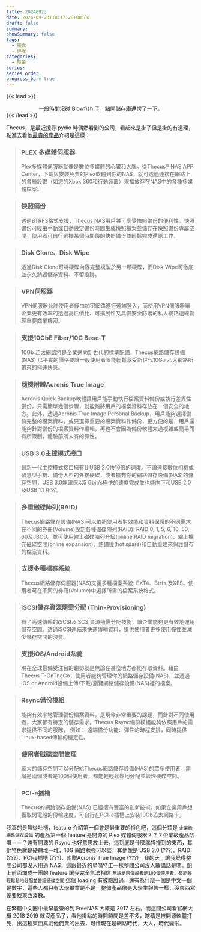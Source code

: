 ```yaml
---
title: 20240923
date: 2024-09-23T18:17:28+08:00
draft: false
summary: 
showSummary: false
tags: 
  - 廢文
  - 碎唸
categories:
  - 隨筆
series:
series_order: 
progress_bar: true
---
```


{{< lead >}}
<center> 一段時間沒碰 Blowfish 了，點開儲存庫還愣了一下。 </center>
{{< /lead >}}

Thecus，是最近搜尋 pydio 時偶然看到的公司，看起來是掛了但是掛的有道理，點進去看他[最貴的產品](https://www.thecus.com/product?cat=linux_nas&cat_type=largeBusinessRackmount&PROD_ID=127&language_num=5)介紹是這樣：

> <h3>PLEX 多媒體伺服器</h3>
> Plex多媒體伺服器就像是數位多媒體的心臟和大腦。從Thecus® NAS APP Center，下載與安裝免費的Plex軟體到你的NAS。就可透過連接在網路上的各種設備（如您的Xbox 360和行動裝置）來播放存在NAS中的各種多媒體檔案。

> <h3>快照備份</h3>
> 透過BTRFS格式支援，Thecus NAS用戶將可享受快照備份的便利性。快照備份可經由手動或自動設定備份時間生成快照檔案並儲存在快照備份專屬空間，使用者可自行選擇某個時間段的快照備份並輕鬆完成還原工作。

> <h3>Disk Clone、Disk Wipe</h3>
> 透過Disk Clone可將硬碟內容完整複製於另一顆硬碟，而Disk Wipe可徹底並永久銷毀儲存資料、不留痕跡。

> <h3>VPN伺服器</h3>
> VPN伺服器允許使用者經由加密網路進行遠端登入，而使用VPN伺服器讓企業更有效率的透過高性價比、可擴展性又具備安全防護的私人網路連線管理重要商業機密。

> <h3>支援10GbE Fiber/10G Base-T</h3>  
> 10Gb 乙太網路將是企業邁向新世代的標準配備，Thecus網路儲存設備(NAS) 以平實的價格要讓一般使用者皆能輕鬆享受新世代10Gb 乙太網路所帶來的極速快感。

> <h3>隨機附贈Acronis True Image</h3>  
> Acronis Quick Backup軟體讓用戶能手動執行檔案資料備份或執行差異性備份，只需簡單幾個步驟，就能夠將用戶的檔案資料存放在一個安全的地方。此外，透過Acronis True Image Personal Backup，用戶能夠選擇備份完整的檔案資料，或只選擇重要的檔案資料作備份，更方便的是，用戶還能夠針對備份的檔案資料作編輯，再也不會因為備份軟體太過複雜或簡易而有所限制，體驗前所未有的彈性。

> <h3>USB 3.0主控模式接口</h3>  
> 最新一代主控模式接口擁有比USB 2.0快10倍的速度。不論連接數位相機或智慧型手機、備份大型的外接硬碟，或者擴充你的網路儲存設備(NAS)的儲存空間，USB 3.0能確保以5 Gbit/s極快的速度完成並也能向下和USB 2.0及USB 1.1 相容。

> <h3>多重磁碟陣列(RAID)</h3>  
> Thecus網路儲存設備(NAS)可以依照使用者對效能和資料保護的不同需求在不同的券冊(Volume)設定各種磁碟陣列(RAID): RAID 0, 1, 5, 6, 10, 50, 60及JBOD。並可使用線上磁碟陣列升級(online RAID migration)、線上擴充磁碟空間(online expansion)、熱備援(hot spare)和自動重建來保護儲存的檔案資料。

> <h3>支援多種檔案系統</h3>  
> Thecus網路儲存伺服器(NAS)支援多種檔案系統: EXT4、Btrfs 及XFS。使用者可在不同的券冊(Volume)中選擇所需的檔案系統格式。

> <h3>iSCSI儲存資源隨需分配 (Thin-Provisioning)</h3>  
> 有了高速傳輸的iSCSI及iSCSI資源隨需分配技術，讓企業能夠更有效地運用儲存空間。透過iSCSI連結來快速傳輸資料，提供使用者更多使用彈性並減少儲存空間的浪費。

> <h3>支援iOS/Android系統</h3>  
> 現在全球最備受注目的趨勢就是無論在甚麼地方都能存取資料。藉由Thecus T-OnTheGo，使用者能夠管理你的網路儲存設備(NAS)，並透過iOS or Android設備上傳/下載/瀏覽網路儲存設備(NAS)裡的檔案。

> <h3>Rsync備份模組</h3>  
> 能夠有效率地管理備份檔案資料，是現今非常重要的課題，而針對不同使用者，大家都有特定的儲存需求。Thecus Rsync備份模組能夠依照用戶的需求提供不同的服務， 例如： 遠端備份功能、彈性的時程安排，同時提供Linux-based傳輸的穩定性。

> <h3>使用者磁碟空間管理</h3>  
> 龐大的儲存空間可以分配給Thecus網路儲存設備(NAS)的眾多使用者。無論是兩個或者是100個使用者，都能輕輕鬆鬆地分配並管理硬碟空間。

> <h3>PCI-e插槽</h3>  
> Thecus的網路儲存設備(NAS) 已經擁有豐富的創新技術。如果企業用戶想獲取閃電般的傳輸速度，可自行在PCI-e插槽上安裝10Gb乙太網路卡。

我真的是無從吐槽，feature 介紹第一個會是最重要的特色吧，這個分類是 `企業級網路儲存設備` 的產品第一個 feature 是開源的 Plex 媒體伺服器？？？企業級產品哈囉＝＝？還有開源的 Rsync 也好意思放上去，這到底是什麼腦袋撞到的東西，其他特色就是硬體堆一堆，10G 網路勉強可以談，其他像是 USB 3.0 (???)、RAID (???)、PCI-e插槽 (???)、附贈Acronis True Image (???)，我的天，讓我覺得整間公司都沒人用過 NAS，這跟最近的星鳴特工一樣整間公司沒人敢講話是嗎。配上前面爛成一團的 feature 讓我完全無法相信 `無論是兩個或者是100個使用者，都能輕輕鬆鬆地分配並管理硬碟空間` 這個 loading 有被驗證過，還有為什麼一個是中文一個是數字，這些人都只有大學畢業是不是，整個產品像是大學生報告一樣，沒東西寫硬要找東西湊數。

在繁體中文圈中最早能查的到 FreeNAS 大概是 2017 左右，而這間公司看官網大概 2018 2019 就沒產品了，看他掛點的時間時間是差不多，瞎猜是被開源軟體打死，出這種東西真虧他們賣的出去，可惜現在是網路時代，大人，時代變啦。

<!-- 雖然想嗆更多，不過也想到 16 年那時候廠商確實會把 USB 3.0/Sata III 拿來當 feature 就是了...另外查了一下 S/Q 官網，發現品牌 NAS 還是在賣軟體整合，連我們的賣軟體送硬體大神也把[開源軟體當作 feature](https://www.synology.com/zh-tw/products/FS6400#:~:text=%E7%9A%84%E6%83%A1%E6%84%8F%E8%BB%9F%E9%AB%94%E3%80%82-,AppArmor,-%E6%A0%B8%E5%BF%83%E5%B1%A4%E7%B4%9A)。 -->